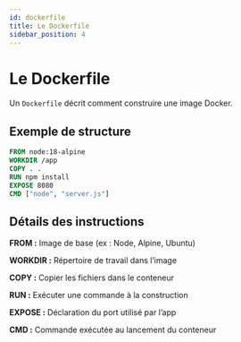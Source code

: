 ```yaml
---
id: dockerfile
title: Le Dockerfile
sidebar_position: 4
---
```


# Le Dockerfile

Un `Dockerfile` décrit comment construire une image Docker.

## Exemple de structure

```Dockerfile
FROM node:18-alpine
WORKDIR /app
COPY . .
RUN npm install
EXPOSE 8080
CMD ["node", "server.js"]
```

## Détails des instructions

**FROM :** Image de base (ex : Node, Alpine, Ubuntu)

**WORKDIR :** Répertoire de travail dans l’image

**COPY :** Copier les fichiers dans le conteneur

**RUN :** Exécuter une commande à la construction

**EXPOSE :** Déclaration du port utilisé par l’app

**CMD :** Commande exécutée au lancement du conteneur
